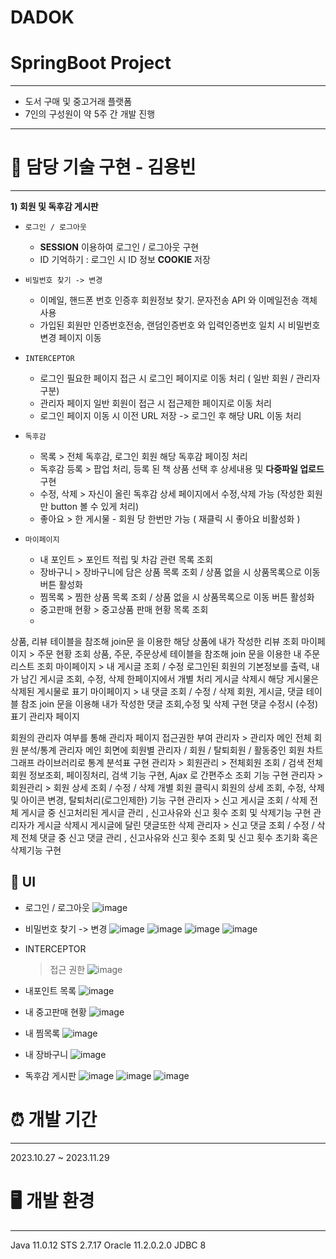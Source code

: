 # DADOK

# SpringBoot Project
***
* 도서 구매 및 중고거래 플랫폼
* 7인의 구성원이 약 5주 간 개발 진행
***
# 📌 담당 기술 구현 - 김용빈
***
**1) 회원 및 독후감 게시판**
- `로그인 / 로그아웃`
  - **SESSION** 이용하여 로그인 / 로그아웃 구현 
  - ID 기억하기 : 로그인 시 ID 정보 **COOKIE** 저장
    
- `비밀번호 찾기 -> 변경` 
  - 이메일, 핸드폰 번호 인증후 회원정보 찾기. 문자전송 API 와 이메일전송 객체 사용
  - 가입된 회원만 인증번호전송, 랜덤인증번호 와 입력인증번호 일치 시 비밀번호 변경 페이지 이동

- `INTERCEPTOR`
  - 로그인 필요한 페이지 접근 시 로그인 페이지로 이동 처리 ( 일반 회원 / 관리자 구분)
  - 관리자 페이지 일반 회원이 접근 시 접근제한 페이지로 이동 처리
  - 로그인 페이지 이동 시 이전 URL 저장 -> 로그인 후 해당 URL 이동 처리
  
- `독후감`
  - 목록 > 전체 독후감, 로그인 회원 해당 독후감 페이징 처리
  - 독후감 등록 > 팝업 처리, 등록 된 책 상품 선택 후 상세내용 및 **다중파일 업로드** 구현
  - 수정, 삭제  > 자신이 올린 독후감 상세 페이지에서 수정,삭제 가능 (작성한 회원만 button 볼 수 있게 처리)
  - 좋아요 > 한 게시물 - 회원 당 한번만 가능 ( 재클릭 시 좋아요 비활성화 )

- `마이페이지`
  - 내 포인트 > 포인트 적립 및 차감 관련 목록 조회
  - 장바구니  > 장바구니에 담은 상품 목록 조회 / 상품 없을 시 상품목록으로 이동 버튼 활성화
  - 찜목록    > 찜한 상품 목록 조회 / 상품 없을 시 상품목록으로 이동 버튼 활성화
  - 중고판매 현황 > 중고상품 판매 현황 목록 조회
  - 
상품, 리뷰 테이블을 참조해 join문 을 이용한 해당 상품에 내가 작성한 리뷰 조회
마이페이지 > 주문 현황 조회
상품, 주문, 주문상세 테이블을 참조해 join 문을 이용한 내 주문 리스트 조회
마이페이지 > 내 게시글 조회 / 수정
로그인된 회원의 기본정보를 출력, 내가 남긴 게시글 조회, 수정, 삭제 한페이지에서 개별 처리
게시글 삭제시 해당 게시물은 삭제된 게시물로 표기
마이페이지 > 내 댓글 조회 / 수정 / 삭제
회원, 게시글, 댓글 테이블 참조 join 문을 이용해 내가 작성한 댓글 조회,수정 및 삭제 구현
댓글 수정시 (수정) 표기
관리자 페이지

회원의 관리자 여부를 통해 관리자 페이지 접근권한 부여
관리자 > 관리자 메인 전체 회원 분석/통계
관리자 메인 회면에 회원별 관리자 / 회원 / 탈퇴회원 / 활동중인 회원 차트 그래프 라이브러리로 통계 분석표 구현
관리자 > 회원관리 > 전체회원 조회 / 검색
전체 회원 정보조회, 페이징처리, 검색 기능 구현, Ajax 로 간편주소 조회 기능 구현
관리자 > 회원관리 > 회원 상세 조회 / 수정 / 삭제
개별 회원 클릭시 회원의 상세 조회, 수정, 삭제 및 아이콘 변경, 탈퇴처리(로그인제한) 기능 구현
관리자 > 신고 게시글 조회 / 삭제
전체 게시글 중 신고처리된 게시글 관리 , 신고사유와 신고 횟수 조회 및 삭제기능 구현
관리자가 게시글 삭제시 게시글에 달린 댓글또한 삭제
관리자 > 신고 댓글 조회 / 수정 / 삭제
전체 댓글 중 신고 댓글 관리 , 신고사유와 신고 횟수 조회 및 신고 횟수 초기화 혹은 삭제기능 구현

## 📰 UI
* 로그인 / 로그아웃
![image](https://github.com/kimyongbinn/DADOK/assets/42797251/2ca45119-8a6d-4b3a-a5d4-454cf40d1157)

* 비밀번호 찾기 -> 변경
![image](https://github.com/kimyongbinn/DADOK/assets/42797251/93d0030a-1aac-419d-8a41-e5059debb097)
![image](https://github.com/kimyongbinn/DADOK/assets/42797251/d0a4edd0-4cdc-48f6-a7bc-f289c091f7d9)
![image](https://github.com/kimyongbinn/DADOK/assets/42797251/4b48752e-fa46-41aa-b790-3f538f101657)
![image](https://github.com/kimyongbinn/DADOK/assets/42797251/40a333ac-c600-40ed-8437-6e55fe77a55c)

* INTERCEPTOR
  > 접근 권한
![image](https://github.com/kimyongbinn/DADOK/assets/42797251/1a0583f9-7a67-4244-8577-c0a384489efe)


* 내포인트 목록
![image](https://github.com/kimyongbinn/DADOK/assets/42797251/90a28a5d-ee8b-4f7d-8e26-6adbce5f5a6a)

* 내 중고판매 현황
![image](https://github.com/kimyongbinn/DADOK/assets/42797251/d2517b4c-1b69-4f73-8132-08f7beb3cbb1)

* 내 찜목록
![image](https://github.com/kimyongbinn/DADOK/assets/42797251/47275623-67f5-4a22-99fa-b227a72ed703)

* 내 장바구니
![image](https://github.com/kimyongbinn/DADOK/assets/42797251/0e886b79-c4b6-4a5d-ab5c-7a4638ae8121)

* 독후감 게시판
![image](https://github.com/kimyongbinn/DADOK/assets/42797251/957b8571-687d-4858-893e-0e1c12ed0e86)
![image](https://github.com/kimyongbinn/DADOK/assets/42797251/3e74e90c-aca2-4c18-9d77-a876481937b9)
![image](https://github.com/kimyongbinn/DADOK/assets/42797251/ff141d1f-ed87-4f10-92a1-48b4e99795e4)


# ⏰ 개발 기간
***
2023.10.27 ~ 2023.11.29


# 🖥️ 개발 환경
***
Java 11.0.12
STS 2.7.17
Oracle 11.2.0.2.0
JDBC 8
